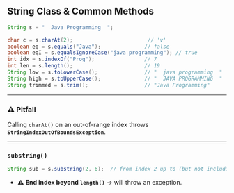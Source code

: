 ## String Class & Common Methods

```java
String s = "  Java Programming  ";

char c = s.charAt(2);                        // 'v'
boolean eq = s.equals("Java");              // false
boolean eqI = s.equalsIgnoreCase("java programming"); // true
int idx = s.indexOf("Prog");                // 7
int len = s.length();                       // 19
String low = s.toLowerCase();               // "  java programming  "
String high = s.toUpperCase();              // "  JAVA PROGRAMMING  "
String trimmed = s.trim();                  // "Java Programming"
```

---

### ⚠️ Pitfall

Calling `charAt()` on an out-of-range index throws **`StringIndexOutOfBoundsException`**.

---

### `substring()`

```java
String sub = s.substring(2, 6);  // from index 2 up to (but not including) 6
```

- ⚠️ **End index beyond `length()`** → will throw an exception.
